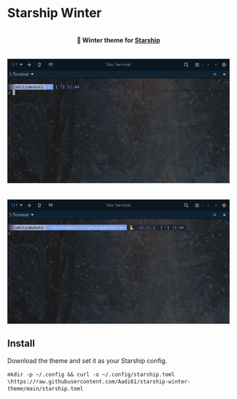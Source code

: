 #  Starship Winter

<div align="center">
    <br>
    <b>🎨 Winter theme for <a href="https://starship.rs/">Starship</a></b>
    <br>
    <br>
    <br>
    <img src="screenshots/screenshot1.png" />
    <br>
    <br>
    <br>
    <img src="screenshots/screenshot2.png" />
</div>

## Install

Download the theme and set it as your Starship config.

   ```shell
   mkdir -p ~/.config && curl -o ~/.config/starship.toml \https://raw.githubusercontent.com/Aadi61/starship-winter-theme/main/starship.toml
   ```
